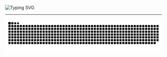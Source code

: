  ![Typing SVG](https://readme-typing-svg.herokuapp.com/?color=02D9F7FF&size=35&center=true&vCenter=true&width=1000&lines=Welcome!)

 ---
![](https://github.com/Platane/snk/raw/output/github-contribution-grid-snake.svg)

